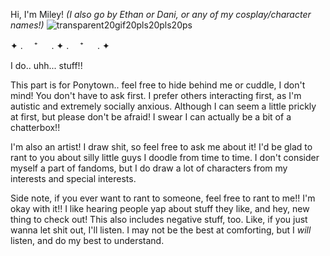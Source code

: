 Hi, I'm Miley! _(I also go by Ethan or Dani, or any of my cosplay/character names!)_
![transparent20gif20pls20pls20ps](https://github.com/beneaththeruins/beneaththeruins/assets/168768814/47e3a159-07a2-4f59-9057-928db5ddef09)

✦ . 　⁺ 　 . ✦ . 　⁺ 　 . ✦

I do.. uhh... stuff!!

This part is for Ponytown.. feel free to hide behind me or cuddle, I don't mind! You don't have to ask first.
I prefer others interacting first, as I'm autistic and extremely socially anxious. Although I can seem a little prickly at first, but please don't be afraid! I swear I can actually be a bit of a chatterbox!!

I'm also an artist! I draw shit, so feel free to ask me about it! I'd be glad to rant to you about silly little guys I doodle from time to time. I don't consider myself a part of fandoms, but I do draw
a lot of characters from my interests and special interests. 

Side note, if you ever want to rant to someone, feel free to rant to me!! I'm okay with it!! I like hearing people yap about stuff they like, and hey, new thing to check out! This also includes negative stuff, too. Like, if you just wanna let shit out, I'll listen. I may not be the best at comforting, but I _will_ listen, and do my best to understand.
<!---
beneaththeruins/beneaththeruins is a ✨ special ✨ repository because its `README.md` (this file) appears on your GitHub profile.
You can click the Preview link to take a look at your changes.
--->

